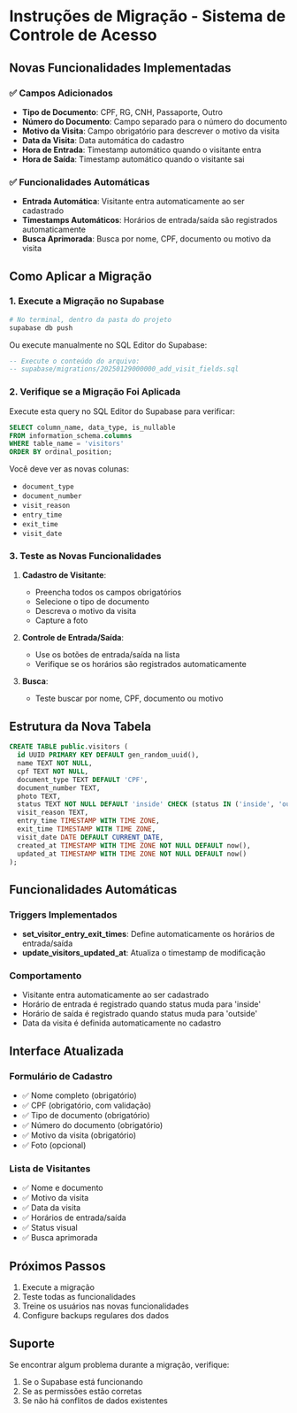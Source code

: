 # Instruções de Migração - Sistema de Controle de Acesso

## Novas Funcionalidades Implementadas

### ✅ Campos Adicionados
- **Tipo de Documento**: CPF, RG, CNH, Passaporte, Outro
- **Número do Documento**: Campo separado para o número do documento
- **Motivo da Visita**: Campo obrigatório para descrever o motivo da visita
- **Data da Visita**: Data automática do cadastro
- **Hora de Entrada**: Timestamp automático quando o visitante entra
- **Hora de Saída**: Timestamp automático quando o visitante sai

### ✅ Funcionalidades Automáticas
- **Entrada Automática**: Visitante entra automaticamente ao ser cadastrado
- **Timestamps Automáticos**: Horários de entrada/saída são registrados automaticamente
- **Busca Aprimorada**: Busca por nome, CPF, documento ou motivo da visita

## Como Aplicar a Migração

### 1. Execute a Migração no Supabase

```bash
# No terminal, dentro da pasta do projeto
supabase db push
```

Ou execute manualmente no SQL Editor do Supabase:

```sql
-- Execute o conteúdo do arquivo:
-- supabase/migrations/20250129000000_add_visit_fields.sql
```

### 2. Verifique se a Migração Foi Aplicada

Execute esta query no SQL Editor do Supabase para verificar:

```sql
SELECT column_name, data_type, is_nullable 
FROM information_schema.columns 
WHERE table_name = 'visitors' 
ORDER BY ordinal_position;
```

Você deve ver as novas colunas:
- `document_type`
- `document_number` 
- `visit_reason`
- `entry_time`
- `exit_time`
- `visit_date`

### 3. Teste as Novas Funcionalidades

1. **Cadastro de Visitante**:
   - Preencha todos os campos obrigatórios
   - Selecione o tipo de documento
   - Descreva o motivo da visita
   - Capture a foto

2. **Controle de Entrada/Saída**:
   - Use os botões de entrada/saída na lista
   - Verifique se os horários são registrados automaticamente

3. **Busca**:
   - Teste buscar por nome, CPF, documento ou motivo

## Estrutura da Nova Tabela

```sql
CREATE TABLE public.visitors (
  id UUID PRIMARY KEY DEFAULT gen_random_uuid(),
  name TEXT NOT NULL,
  cpf TEXT NOT NULL,
  document_type TEXT DEFAULT 'CPF',
  document_number TEXT,
  photo TEXT,
  status TEXT NOT NULL DEFAULT 'inside' CHECK (status IN ('inside', 'outside')),
  visit_reason TEXT,
  entry_time TIMESTAMP WITH TIME ZONE,
  exit_time TIMESTAMP WITH TIME ZONE,
  visit_date DATE DEFAULT CURRENT_DATE,
  created_at TIMESTAMP WITH TIME ZONE NOT NULL DEFAULT now(),
  updated_at TIMESTAMP WITH TIME ZONE NOT NULL DEFAULT now()
);
```

## Funcionalidades Automáticas

### Triggers Implementados
- **set_visitor_entry_exit_times**: Define automaticamente os horários de entrada/saída
- **update_visitors_updated_at**: Atualiza o timestamp de modificação

### Comportamento
- Visitante entra automaticamente ao ser cadastrado
- Horário de entrada é registrado quando status muda para 'inside'
- Horário de saída é registrado quando status muda para 'outside'
- Data da visita é definida automaticamente no cadastro

## Interface Atualizada

### Formulário de Cadastro
- ✅ Nome completo (obrigatório)
- ✅ CPF (obrigatório, com validação)
- ✅ Tipo de documento (obrigatório)
- ✅ Número do documento (obrigatório)
- ✅ Motivo da visita (obrigatório)
- ✅ Foto (opcional)

### Lista de Visitantes
- ✅ Nome e documento
- ✅ Motivo da visita
- ✅ Data da visita
- ✅ Horários de entrada/saída
- ✅ Status visual
- ✅ Busca aprimorada

## Próximos Passos

1. Execute a migração
2. Teste todas as funcionalidades
3. Treine os usuários nas novas funcionalidades
4. Configure backups regulares dos dados

## Suporte

Se encontrar algum problema durante a migração, verifique:
1. Se o Supabase está funcionando
2. Se as permissões estão corretas
3. Se não há conflitos de dados existentes
